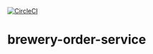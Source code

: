 [![CircleCI](https://dl.circleci.com/status-badge/img/gh/HaolinZhong/brewery-order-service/tree/main.svg?style=svg)](https://dl.circleci.com/status-badge/redirect/gh/HaolinZhong/brewery-order-service/tree/main)

# brewery-order-service